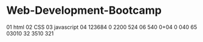 # Web-Development-Bootcamp
01 html
02 CSS
03 javascript
04 123684
0
2200
524
06
540
0+04
0
040
65
03010
32
3510
321
